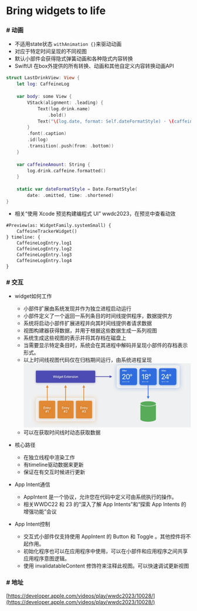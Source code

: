 # Bring widgets to life

### # 动画

* 不适用state状态 `withAnimation {}`来驱动动画
* 对应于特定时间呈现的不同视图
* 默认小部件会获得隐式弹簧动画和各种隐式内容转换
* SwiftUI 在box外提供的所有转换、动画和其他自定义内容转换动画API

```swift
struct LastDrinkView: View {
    let log: CaffeineLog

    var body: some View {
        VStack(alignment: .leading) {
            Text(log.drink.name)
                .bold()
            Text("\(log.date, format: Self.dateFormatStyle) · \(caffeineAmount)")
        }
        .font(.caption)
        .id(log)
        .transition(.push(from: .bottom))
    }

    var caffeineAmount: String {
        log.drink.caffeine.formatted()
    }

    static var dateFormatStyle = Date.FormatStyle(
        date: .omitted, time: .shortened)
}
```

* 相关“使用 Xcode 预览构建编程式 UI” wwdc2023，在预览中查看动效

```
#Preview(as: WidgetFamily.systemSmall) {
    CaffeineTrackerWidget()
} timeline: {
    CaffeineLogEntry.log1
    CaffeineLogEntry.log2
    CaffeineLogEntry.log3
    CaffeineLogEntry.log4
}
```
### # 交互
* widget如何工作
	* 小部件扩展由系统发现并作为独立进程启动运行
	* 小部件定义了一个返回一系列条目的时间线提供程序，数据提供方
	* 系统将启动小部件扩展进程并向其时间线提供者请求数据
	* 视图构建器获得数据，并用于根据这些数据生成一系列视图
	* 系统生成这些视图的表示并将其存档在磁盘上
	* 当需要显示特定条目时，系统会在其进程中解码并呈现小部件的存档表示形式。
	* 以上时间线视图代码仅在归档期间运行，由系统进程呈现
![](./imgs/Bring_run.png)
	* 可以在获取时间线时动态获取数据

* 核心路径
	* 在独立线程中渲染工作
	* 有timeline驱动数据来更新
	* 保证在有交互时候进行更新

* App Intent通信
	* AppIntent 是一个协议，允许您在代码中定义可由系统执行的操作。
	* 相关WWDC22 和 23 的“深入了解 App Intents”和“探索 App Intents 的增强功能”会议

* App Intent控制
	* 交互式小部件仅支持使用 AppIntent 的 Button 和 Toggle 。其他控件将不起作用。
	* 初始化程序也可以在应用程序中使用，可以在小部件和应用程序之间共享应用程序意图逻辑。
	* 使用 invalidatableContent 修饰符来注释此视图。可以快速调试更新视图

	

### # 地址
[https://developer.apple.com/videos/play/wwdc2023/10028/](https://developer.apple.com/videos/play/wwdc2023/10028/)
	
	
	
	